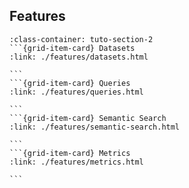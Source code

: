 ## Features
````{grid}  1 1 4 4
:class-container: tuto-section-2
```{grid-item-card} Datasets
:link: ./features/datasets.html

```
```{grid-item-card} Queries
:link: ./features/queries.html

```
```{grid-item-card} Semantic Search
:link: ./features/semantic-search.html

```
```{grid-item-card} Metrics
:link: ./features/metrics.html

```
````

